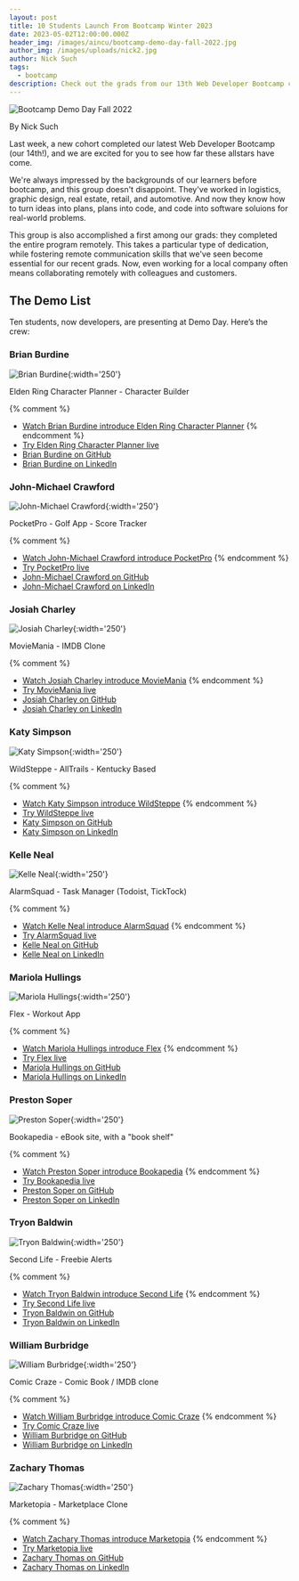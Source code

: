 ```yaml
---
layout: post
title: 10 Students Launch From Bootcamp Winter 2023
date: 2023-05-02T12:00:00.000Z
header_img: /images/aincu/bootcamp-demo-day-fall-2022.jpg
author_img: /images/uploads/nick2.jpg
author: Nick Such
tags:
  - bootcamp
description: Check out the grads from our 13th Web Developer Bootcamp cohort
---
```

![Bootcamp Demo Day Fall 2022]({{page.header_img}} "Bootcamp Demo Day at Awesome Inc - December 2022")

By Nick Such

Last week, a new cohort completed our latest Web Developer Bootcamp (our 14th!), and we are excited for you to see how far these allstars have come.

We're always impressed by the backgrounds of our learners before bootcamp, and this group doesn't disappoint. They've worked in logistics, graphic design, real estate, retail, and automotive. And now they know how to turn ideas into plans, plans into code, and code into software soluions for real-world problems.

This group is also accomplished a first among our grads: they completed the entire program remotely. This takes a particular type of dedication, while fostering remote communication skills that we've seen become essential for our recent grads. Now, even working for a local company often means collaborating remotely with colleagues and customers.

## The Demo List

Ten students, now developers, are presenting at Demo Day. Here’s the crew:

### Brian Burdine

![Brian Burdine](/images/uploads/brian-burdine.jpg){:width='250'}

Elden Ring Character Planner - Character Builder

{% comment %}
* [Watch Brian Burdine introduce Elden Ring Character Planner](&t=778s)
{% endcomment %}
* [Try Elden Ring Character Planner live](https://er-character-planner-frontend.web.app/)
* [Brian Burdine on GitHub](https://https://github.com/brian-burdine)
* [Brian Burdine on LinkedIn](https://https://www.linkedin.com/in/brian-burdine-6a672a23b/)

### John-Michael Crawford

![John-Michael Crawford](/images/uploads/john-michael-crawford.jpg){:width='250'}

PocketPro - Golf App - Score Tracker

{% comment %}
* [Watch John-Michael Crawford introduce PocketPro](&t=875s)
{% endcomment %}
* [Try PocketPro live](https://pocket-pro-api.web.app/)
* [John-Michael Crawford on GitHub](https://https://github.com/JMC818386)
* [John-Michael Crawford on LinkedIn](https://https://www.linkedin.com/in/john-michaelcrawford/)

### Josiah Charley

![Josiah Charley](/images/uploads/josiah-charley.jpg){:width='250'}

MovieMania - IMDB Clone

{% comment %}
* [Watch Josiah Charley introduce MovieMania](&t=943s)
{% endcomment %}
* [Try MovieMania live](https://moviemaniacs-6726e.web.app/home)
* [Josiah Charley on GitHub](https://https://github.com/joich7)
* [Josiah Charley on LinkedIn](https://https://www.linkedin.com/in/josiah-charley-024a88208/)

### Katy Simpson

![Katy Simpson](/images/uploads/katy-simpson.jpg){:width='250'}

WildSteppe - AllTrails - Kentucky Based

{% comment %}
* [Watch Katy Simpson introduce WildSteppe](&t=1032s)
{% endcomment %}
* [Try WildSteppe live](https://wildsteppe-95857.web.app/)
* [Katy Simpson on GitHub](https://https://github.com/mkrs90)
* [Katy Simpson on LinkedIn](https://https://www.linkedin.com/in/katy-simpson-844aa674/)

### Kelle Neal

![Kelle Neal](/images/uploads/kelle-neal.jpg){:width='250'}

AlarmSquad - Task Manager (Todoist, TickTock)

{% comment %}
* [Watch Kelle Neal introduce AlarmSquad](&t=1159s)
{% endcomment %}
* [Try AlarmSquad live](https://alarmsquad-1bf9e.web.app/)
* [Kelle Neal on GitHub](https://https://github.com/Kelle-Neal)
* [Kelle Neal on LinkedIn](https://https://www.linkedin.com/in/kelleneal/)

### Mariola Hullings

![Mariola Hullings](/images/uploads/mariola-hullings.jpg){:width='250'}

Flex - Workout App

{% comment %}
* [Watch Mariola Hullings introduce Flex](&t=1250s)
{% endcomment %}
* [Try Flex live](https://flex-app.vercel.app/)
* [Mariola Hullings on GitHub](https://https://github.com/MariolaH)
* [Mariola Hullings on LinkedIn](https://https://www.linkedin.com/in/mariola-hullings-9579b6238/)

### Preston Soper

![Preston Soper](/images/uploads/preston-soper.jpg){:width='250'}

Bookapedia - eBook site, with a "book shelf"

{% comment %}
* [Watch Preston Soper introduce Bookapedia](&t=1326s)
{% endcomment %}
* [Try Bookapedia live](https://bookapedia-frontend.web.app/)
* [Preston Soper on GitHub](https://https://github.com/psoper1)
* [Preston Soper on LinkedIn](https://https://www.linkedin.com/in/preston-soper-782586100/)

### Tryon Baldwin

![Tryon Baldwin](/images/uploads/tryon-baldwin.jpg){:width='250'}

Second Life - Freebie Alerts

{% comment %}
* [Watch Tryon Baldwin introduce Second Life](&t=1437s)
{% endcomment %}
* [Try Second Life live]()
* [Tryon Baldwin on GitHub](https://https://github.com/OMEGATRYON)
* [Tryon Baldwin on LinkedIn](https://https://www.linkedin.com/in/tryonbaldwin/)

### William Burbridge

![William Burbridge](/images/uploads/william-burbridge.jpg){:width='250'}

Comic Craze - Comic Book / IMDB clone

{% comment %}
* [Watch William Burbridge introduce Comic Craze](&t=1554s)
{% endcomment %}
* [Try Comic Craze live](https://ainc-comic-craze.web.app/)
* [William Burbridge on GitHub](https://https://github.com/WillBridge0789)
* [William Burbridge on LinkedIn](https://https://www.linkedin.com/in/willjburbridge/)

### Zachary Thomas

![Zachary Thomas](/images/uploads/zachary-thomas.jpg){:width='250'}

Marketopia - Marketplace Clone

{% comment %}
* [Watch Zachary Thomas introduce Marketopia](&t=1647s) 
{% endcomment %}
* [Try Marketopia live](https://marketopia-frontend.vercel.app/)
* [Zachary Thomas on GitHub](https://https://github.com/ZacRayTho)
* [Zachary Thomas on LinkedIn](https://https://www.linkedin.com/in/zacraytho/)